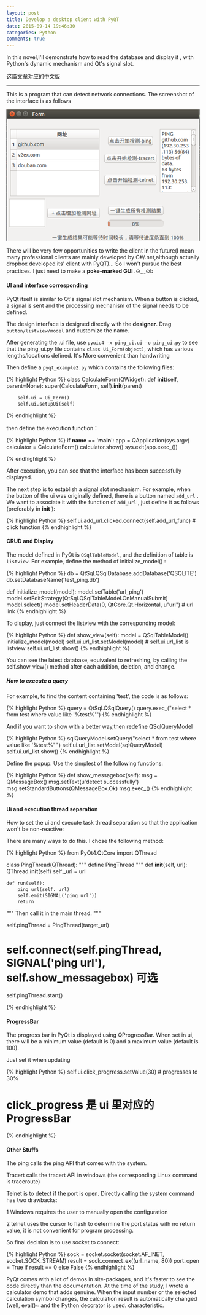 ```yaml
---
layout: post
title: Develop a desktop client with PyQT
date: 2015-09-14 19:46:30
categories: Python
comments: true
---
```


In this novel,I'll demonstrate how to read the database and display it , with Python's dynamic mechanism and Qt's signal slot.

<!-- more -->

[这篇文章对应的中文版](/../translation/2015-09-14-Use-PyQt-Develop-Desktop-Web-GUI.html)

---

This is a program that can detect network connections. The screenshot of the interface is as follows

![PyQt](/images/pyqt-example.png)

There will be very few opportunities to write the client in the future(I mean many professional clients are mainly developed by C#/.net,although actually dropbox developed its' client with PyQT)... So I won't pursue the best practices. I just need to make a **poke-marked GUI** .⊙﹏⊙b

#### UI and interface corresponding

 PyQt itself is similar to Qt's signal slot mechanism. When a button is clicked, a signal is sent and the processing mechanism of the signal needs to be defined.

 The design interface is designed directly with the **designer**. Drag `button/listview/model` and customize the name.

After generating the .ui file, use `pyuic4 –x ping_ui.ui –o ping_ui.py` to see that the ping_ui.py file contains `class Ui_Form(object)`, which has various lengths/locations defined. It's More convenient than handwriting

 Then define a `pyqt_example2.py` which contains the following files:

{% highlight Python %}
class CalculateForm(QWidget):
    def __init__(self, parent=None):
        super(CalculateForm, self).__init__(parent)

        self.ui = Ui_Form()
        self.ui.setupUi(self)

{% endhighlight %}

then define the execution function：

{% highlight Python %}
if __name__ == '__main__':
    app = QApplication(sys.argv)
    calculator = CalculateForm()
    calculator.show()
    sys.exit(app.exec_())

{% endhighlight %}

After execution, you can see that the interface has been successfully displayed.

The next step is to establish a signal slot mechanism. For example, when the button of the ui was originally defined, there is a button named `add_url` . We want to associate it with the function of `add_url` , just define it as follows (preferably in __init__ ):


{% highlight Python %}
self.ui.add_url.clicked.connect(self.add_url_func) # click function
{% endhighlight %}

#### CRUD and Display

The model defined in PyQt is `QSqlTableModel`, and the definition of table is `listview`.
For example, define the method of initialize_model() :

{% highlight Python %}
db = QtSql.QSqlDatabase.addDatabase('QSQLITE')
db.setDatabaseName('test_ping.db')

def initialize_model(model):
    model.setTable('url_ping')
    model.setEditStrategy(QtSql.QSqlTableModel.OnManualSubmit)
    model.select()
    model.setHeaderData(0, QtCore.Qt.Horizontal, u"url") # url link
{% endhighlight %}

To display, just connect the listview with the corresponding model:

{% highlight Python %}
def show_view(self):
    model = QSqlTableModel()
    initialize_model(model)
    self.ui.url_list.setModel(model) # self.ui.url_list is  listview
    self.ui.url_list.show()
{% endhighlight %}

You can see the latest database, equivalent to refreshing, by calling the self.show_view() method after each addition, deletion, and change.

##### How to execute a query

For example, to find the content containing 'test', the code is as follows:

{% highlight Python %}
query = QtSql.QSqlQuery()
query.exec_("select * from test where value like '%test%'")
{% endhighlight %}

And if you want to show with a better way,then redefine QSqlQueryModel

{% highlight Python %}
sqlQueryModel.setQuery("select * from test where value like '%test%' ")
self.ui.url_list.setModel(sqlQueryModel)
self.ui.url_list.show()
{% endhighlight %}

Define the popup: Use the simplest of the following functions:

{% highlight Python %}
def show_messagebox(self):
    msg = QMessageBox()
    msg.setText(u'detect successfully')
    msg.setStandardButtons(QMessageBox.Ok)
    msg.exec_()
{% endhighlight %}

#### Ui and execution thread separation

How to set the ui and execute task thread separation so that the application won't be non-reactive:

There are many ways to do this. I chose the following method:

{% highlight Python %}
from PyQt4.QtCore import QThread

class PingThread(QThread):
    """ define PingThread """
    def __init__(self, url):
        QThread.__init__(self)
        self._url = url

    def run(self):
        ping_url(self._url)
        self.emit(SIGNAL('ping url'))
        return

""" Then call it in the main thread. """

self.pingThread = PingThread(target_url)
# self.connect(self.pingThread, SIGNAL('ping url'), self.show_messagebox) 可选
self.pingThread.start()

{% endhighlight %}

#### ProgressBar

The progress bar in PyQt is displayed using QProgressBar. When set in ui, there will be a minimum value (default is 0) and a maximum value (default is 100).

Just set it when updating

{% highlight Python %}
self.ui.click_progrress.setValue(30) #  progresses to 30%
# click_progress 是 ui 里对应的 ProgressBar
{% endhighlight %}


####  Other Stuffs

The ping calls the ping API that comes with the system.

Tracert calls the tracert API in windows (the corresponding Linux command is traceroute)

Telnet is to detect if the port is open. Directly calling the system command has two drawbacks:

1 Windows requires the user to manually open the configuration

2 telnet uses the cursor to flash to determine the port status with no return value, it is not convenient for program processing.

So final decision is to use socket to connect:

{% highlight Python %}
sock = socket.socket(socket.AF_INET, socket.SOCK_STREAM)
result = sock.connect_ex((url_name, 80))
port_open = True if result == 0 else False
{% endhighlight %}

PyQt comes with a lot of demos in site-packages, and it's faster to see the code directly than the documentation.
At the time of the study, I wrote a calculator demo that adds genuine. When the input number or the selected calculation symbol changes, the calculation result is automatically changed (well, eval()~ and the Python decorator is used. characteristic.